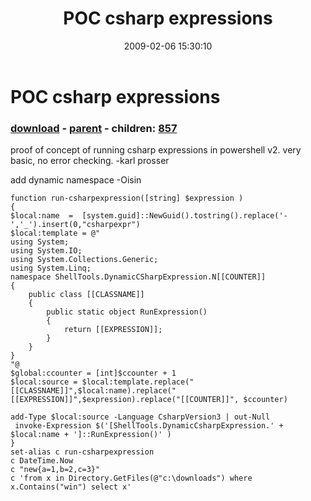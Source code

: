 ﻿---
pid:            856
poster:         oisin
title:          POC csharp expressions
date:           2009-02-06 15:30:10
format:         posh
parent:         853
parent:         853
children:       857
---

# POC csharp expressions

### [download](856.ps1) - [parent](853.md) - children: [857](857.md)

proof of concept of running csharp expressions in powershell v2. very basic, no error checking. 
-karl prosser

add dynamic namespace
-Oisin

```posh
function run-csharpexpression([string] $expression )
{
$local:name  =  [system.guid]::NewGuid().tostring().replace('-','_').insert(0,"csharpexpr")
$local:template = @"
using System;
using System.IO;
using System.Collections.Generic;
using System.Linq;
namespace ShellTools.DynamicCSharpExpression.N[[COUNTER]]
{
    public class [[CLASSNAME]]
    {
        public static object RunExpression()
        {
            return [[EXPRESSION]];
        }
    }
}
"@
$global:ccounter = [int]$ccounter + 1
$local:source = $local:template.replace("[[CLASSNAME]]",$local:name).replace("[[EXPRESSION]]",$expression).replace("[[COUNTER]]", $ccounter)

add-Type $local:source -Language CsharpVersion3 | out-Null
 invoke-Expression $('[ShellTools.DynamicCsharpExpression.' + $local:name + ']::RunExpression()' )
}
set-alias c run-csharpexpression 
c DateTime.Now
c "new{a=1,b=2,c=3}"
c 'from x in Directory.GetFiles(@"c:\downloads") where x.Contains("win") select x'
```
